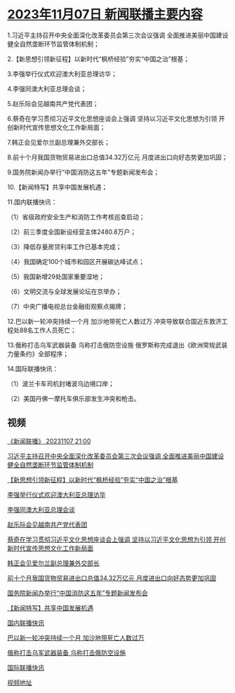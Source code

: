 # [2023年11月07日 新闻联播主要内容](https://tv.cctv.com/lm/xwlb/day/20231107.shtml)

1.习近平主持召开中央全面深化改革委员会第三次会议强调 全面推进美丽中国建设 健全自然垄断环节监管体制机制；

2.【新思想引领新征程】以新时代“枫桥经验”夯实“中国之治”根基；

3.李强举行仪式欢迎澳大利亚总理访华；

4.李强同澳大利亚总理会谈；

5.赵乐际会见越南共产党代表团；

6.蔡奇在学习贯彻习近平文化思想座谈会上强调 坚持以习近平文化思想为引领 开创新时代宣传思想文化工作新局面；

7.韩正会见爱尔兰副总理兼外交部长；

8.前十个月我国货物贸易进出口总值34.32万亿元 月度进出口向好态势更加巩固；

9.国务院新闻办举行“中国消防这五年”专题新闻发布会；

10.【新闻特写】共享中国发展机遇；

11.国内联播快讯：

（1）省级政府安全生产和消防工作考核巡查启动；

（2）前三季度全国新设经营主体2480.8万户；

（3）降低存量房贷利率工作已基本完成；

（4）我国确定100个城市和园区开展碳达峰试点；

（5）我国新增29处国家重要湿地；

（6）文明交流与全球发展论坛在京举办；

（7）中央广播电视总台金融街观察点揭牌；

12.巴以新一轮冲突持续一个月 加沙地带死亡人数过万 冲突导致联合国近东救济工程处88名工作人员死亡；

13.俄称打击乌军武器装备 乌称打击俄防空设施 俄罗斯称完成退出《欧洲常规武装力量条约》全部程序；

14.国际联播快讯：

（1）波兰卡车司机封堵波乌边境口岸；

（2）美国丹佛一摩托车俱乐部发生冲突和枪击。

## 视频

[《新闻联播》 20231107 21:00](https://tv.cctv.com/2023/11/07/VIDETMcDvB46WYZLyoVYsFLv231107.shtml)

[习近平主持召开中央全面深化改革委员会第三次会议强调 全面推进美丽中国建设 健全自然垄断环节监管体制机制](https://tv.cctv.com/2023/11/07/VIDEsNxFosGA6ROMH0P85Y12231107.shtml)

[【新思想引领新征程】以新时代“枫桥经验”夯实“中国之治”根基](https://tv.cctv.com/2023/11/07/VIDEx1fUamvuLXl4K7ZOmDRi231107.shtml)

[李强举行仪式欢迎澳大利亚总理访华](https://tv.cctv.com/2023/11/07/VIDEn55UBWRHJL8O8VtG17RZ231107.shtml)

[李强同澳大利亚总理会谈](https://tv.cctv.com/2023/11/07/VIDEGQu08x3jvDT3KmQkrUYW231107.shtml)

[赵乐际会见越南共产党代表团](https://tv.cctv.com/2023/11/07/VIDEmKDr9TB2JQbTHY6bRGd7231107.shtml)

[蔡奇在学习贯彻习近平文化思想座谈会上强调 坚持以习近平文化思想为引领 开创新时代宣传思想文化工作新局面](https://tv.cctv.com/2023/11/07/VIDEplGemCLeCwvzgv2j3rK3231107.shtml)

[韩正会见爱尔兰副总理兼外交部长](https://tv.cctv.com/2023/11/07/VIDE8LJITEVlIrzy4dUluRFZ231107.shtml)

[前十个月我国货物贸易进出口总值34.32万亿元 月度进出口向好态势更加巩固](https://tv.cctv.com/2023/11/07/VIDEw40A7xOkMXiCVg5hFANs231107.shtml)

[国务院新闻办举行“中国消防这五年”专题新闻发布会](https://tv.cctv.com/2023/11/07/VIDEQVyWr6FuvCd4vh0eTInE231107.shtml)

[【新闻特写】共享中国发展机遇](https://tv.cctv.com/2023/11/07/VIDE4D3IuwmRxrBNVjMjdm2w231107.shtml)

[国内联播快讯](https://tv.cctv.com/2023/11/07/VIDESCqrjAcJdyyTS0BxxNVQ231107.shtml)

[巴以新一轮冲突持续一个月 加沙地带死亡人数过万](https://tv.cctv.com/2023/11/07/VIDEHywMDbmnLVhCKX0NO7mE231107.shtml)

[俄称打击乌军武器装备 乌称打击俄防空设施](https://tv.cctv.com/2023/11/07/VIDEybidRuWdzYqreBKtJ8AM231107.shtml)

[国际联播快讯](https://tv.cctv.com/2023/11/07/VIDEHfYMK3AttQgRzFqVlg0A231107.shtml)

[视频地址](https://tv.cctv.com/lm/xwlb/day/20231107.shtml) 

